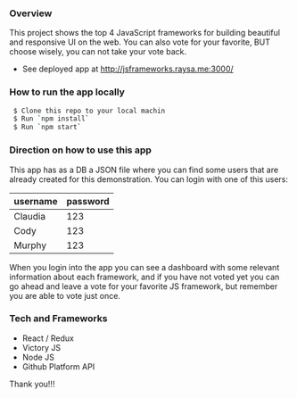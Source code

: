 ### Overview

This project shows the top 4 JavaScript frameworks for building beautiful and responsive UI on the web.
You can also vote for your favorite, BUT choose wisely, you can not take your vote back.

* See deployed app at http://jsframeworks.raysa.me:3000/

### How to run the app locally 
```sh
 $ Clone this repo to your local machin 
 $ Run `npm install`
 $ Run `npm start`
 ```

### Direction on how to use this app
This app has as a DB a JSON file where you can find some users that are already created for this demonstration. You can login with one of this users:

| username | password |
| -------- | -------- |
| Claudia  |   123    |           
|  Cody    |   123    |
|  Murphy  |   123    |

When you login into the app you can see a dashboard with some relevant information about each framework, and if you have not voted yet you can go ahead and leave a vote for your favorite JS framework, but remember you are able to vote just once.

### Tech and Frameworks
* React / Redux
* Victory JS 
* Node JS
* Github Platform API

Thank you!!!